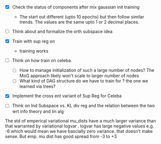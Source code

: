 - [x] Check the status of components after mix gaussian init training
	- The start out different (upto 10 epochs) but then follow similar trends. The values are the same upto 1 or 2 decimal places. 
- [ ] Think about and formalize the orth subspace idea
- [x] Train with sup reg on
	- training works
- [ ] Think on how train on celeba. 
	- [ ] How to manage initialization of such a large number of nodes? The MoG approach likely won't scale to larger number of nodes
	- [ ] What kind of DAG structure do we have to train for ? the one we learned via trees?
- [x] Implement the cross ent variant of Sup Reg for Celeba
- [ ] Think on Ind Subspace vs. KL div reg and the relation between the two wrt info theory and lin alg


The std of  emperical variational mu_dists have a much larger variance than that warranted by variational logvar . logvar has large negative values e.g. -6 which would mean we have bascially zero variance. that doesn't make sense. But emp. mu dist has good spread from -3 to +3